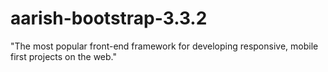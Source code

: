 # aarish-bootstrap-3.3.2
"The most popular front-end framework for developing responsive, mobile first projects on the web."
